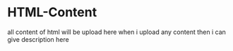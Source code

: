 # HTML-Content
all content of html will be upload here 
when i upload any content then i can give description here
